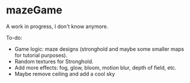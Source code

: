 # mazeGame
A work in progress, I don't know anymore.

To-do:
- Game logic: maze designs (stronghold and maybe some smaller maps for tutorial purposes).
- Random textures for Stronghold.
- Add more effects: fog, glow, bloom, motion blur, depth of field, etc.
- Maybe remove ceiling and add a cool sky

